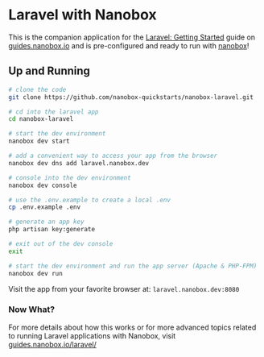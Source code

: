 # Laravel with Nanobox
This is the companion application for the [Laravel: Getting Started](https://guides.nanobox.io/laravel/) guide on [guides.nanobox.io](https://guides.nanobox.io) and is pre-configured and ready to run with [nanobox](https://nanobox.io/)!

## Up and Running

``` bash
# clone the code
git clone https://github.com/nanobox-quickstarts/nanobox-laravel.git

# cd into the laravel app
cd nanobox-laravel

# start the dev environment
nanobox dev start

# add a convenient way to access your app from the browser
nanobox dev dns add laravel.nanobox.dev

# console into the dev environment
nanobox dev console

# use the .env.example to create a local .env
cp .env.example .env

# generate an app key
php artisan key:generate

# exit out of the dev console
exit

# start the dev environment and run the app server (Apache & PHP-FPM)
nanobox dev run
```

Visit the app from your favorite browser at: `laravel.nanobox.dev:8080`

### Now What?
For more details about how this works or for more advanced topics related to running Laravel applications with Nanobox, visit [guides.nanobox.io/laravel/](https://guides.nanobox.io/laravel/)
